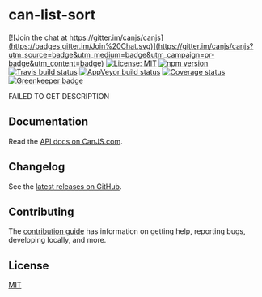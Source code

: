 # can-list-sort

[![Join the chat at https://gitter.im/canjs/canjs](https://badges.gitter.im/Join%20Chat.svg)](https://gitter.im/canjs/canjs?utm_source=badge&utm_medium=badge&utm_campaign=pr-badge&utm_content=badge)
[![License: MIT](https://img.shields.io/badge/license-MIT-blue.svg)](https://github.com/canjs/can-list-sort/blob/master/LICENSE.md)
[![npm version](https://badge.fury.io/js/can-list-sort.svg)](https://www.npmjs.com/package/can-list-sort)
[![Travis build status](https://travis-ci.org/canjs/can-list-sort.svg?branch=master)](https://travis-ci.org/canjs/can-list-sort)
[![AppVeyor build status](https://ci.appveyor.com/api/projects/status/github/canjs/can-list-sort?branch=master&svg=true)](https://ci.appveyor.com/project/matthewp/can-list-sort)
[![Coverage status](https://coveralls.io/repos/github/canjs/can-list-sort/badge.svg?branch=master)](https://coveralls.io/github/canjs/can-list-sort?branch=master)
[![Greenkeeper badge](https://badges.greenkeeper.io/canjs/can-list-sort.svg)](https://greenkeeper.io/)

FAILED TO GET DESCRIPTION

## Documentation

Read the [API docs on CanJS.com](https://canjs.com/doc/can-list-sort.html).

## Changelog

See the [latest releases on GitHub](https://github.com/canjs/can-list-sort/releases).

## Contributing

The [contribution guide](https://github.com/canjs/can-list-sort/blob/master/CONTRIBUTING.md) has information on getting help, reporting bugs, developing locally, and more.

## License

[MIT](https://github.com/canjs/can-list-sort/blob/master/LICENSE.md)

